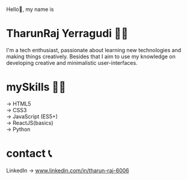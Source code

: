 Hello👋, my name is
# TharunRaj Yerragudi 👦🏻
I'm a tech enthusiast, passionate about learning new technologies and making things creatively. Besides that I aim to use my knowledge on developing creative and minimalistic user-interfaces.


# mySkills 🤹🏻
→ HTML5 <br/>
→ CSS3 <br/>
→ JavaScript (ES5+) <br/>
→ ReactJS(basics) <br/>
→ Python <br/>


# contact 📞
  LinkedIn → www.linkedin.com/in/tharun-raj-6006
